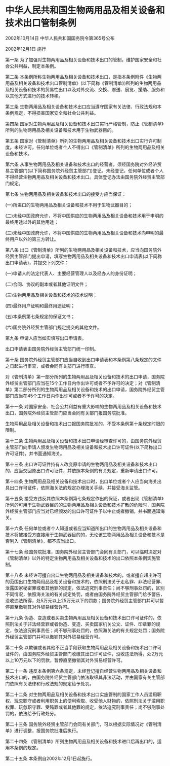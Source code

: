 # 中华人民共和国生物两用品及相关设备和技术出口管制条例

2002年10月14日 中华人民共和国国务院令第365号公布

2002年12月1日 施行

<!-- INFO END -->

第一条 为了加强对生物两用品及相关设备和技术出口的管制，维护国家安全和社会公共利益，制定本条例。

第二条 本条例所称生物两用品及相关设备和技术出口，是指本条例附件《生物两用品及相关设备和技术出口管制清单》(以下简称《管制清单》)所列的生物两用品及相关设备和技术的贸易性出口以及对外交流、交换、赠送、展览、援助、服务和以其他方式进行的技术转移。

第三条 生物两用品及相关设备和技术出口应当遵守国家有关法律、行政法规和本条例规定，不得损害国家安全和社会公共利益。

第四条 国家对生物两用品及相关设备和技术出口实行严格管制，防止《管制清单》所列的生物两用品及相关设备和技术用于生物武器目的。

第五条 国家对《管制清单》所列的生物两用品及相关设备和技术出口实行许可制度。未经许可，任何单位或者个人不得出口《管制清单》所列的生物两用品及相关设备和技术。

第六条 从事生物两用品及相关设备和技术出口的经营者，须经国务院对外经济贸易主管部门(以下简称国务院外经贸主管部门)登记。未经登记，任何单位或者个人不得经营生物两用品及相关设备和技术出口。具体登记办法由国务院外经贸主管部门规定。

第七条 生物两用品及相关设备和技术出口的接受方应当保证：

(一)所进口的生物两用品及相关设备和技术不用于生物武器目的；

(二)未经中国政府允许，不将中国供应的生物两用品及相关设备和技术用于申明的最终用途以外的其他用途；

(三)未经中国政府允许，不将中国供应的生物两用品及相关设备和技术向申明的最终用户以外的第三方转让。

第八条 出口《管制清单》所列的生物两用品及相关设备和技术，应当向国务院外经贸主管部门提出申请，填写生物两用品及相关设备和技术出口申请表(以下简称出口申请表)，并提交下列文件：

(一)申请人的法定代表人、主要经营管理人以及经办人的身份证明；

(二)合同、协议的副本或者其他证明文件；

(三)生物两用品及相关设备和技术的技术说明；

(四)最终用户证明和最终用途证明；

(五)本条例第七条规定的保证文书；

(六)国务院外经贸主管部门规定提交的其他文件。

第九条 申请人应当如实填写出口申请表。

出口申请表由国务院外经贸主管部门统一印制。

第十条 国务院外经贸主管部门应当自收到出口申请表和本条例第八条规定的文件之日起进行审查，或者会同有关部门进行审查。

对《管制清单》第一部分所列的生物两用品及相关设备和技术的出口申请，国务院外经贸主管部门应当在15个工作日内作出许可或者不予许可的决定；对《管制清单》第二部分所列的生物两用品及相关设备和技术的出口申请，国务院外经贸主管部门应当在45个工作日内作出许可或者不予许可的决定。

第十一条 对国家安全、社会公共利益有重大影响的生物两用品及相关设备和技术出口，国务院外经贸主管部门应当会同有关部门报国务院批准。

生物两用品及相关设备和技术出口报国务院批准的，不受本条例第十条规定时限的限制。

第十二条 生物两用品及相关设备和技术出口申请经审查许可的，由国务院外经贸主管部门向申请人颁发生物两用品及相关设备和技术出口许可证件(以下简称出口许可证件)，并书面通知海关。

第十三条 出口许可证件持有人改变原申请的生物两用品及相关设备和技术出口的，应当交回原出口许可证件，并依照本条例的有关规定，重新申请出口许可。

第十四条 生物两用品及相关设备和技术出口时，出口单位或者个人应当向海关出具出口许可证件，依照海关法的规定办理海关手续，并接受海关监管。

第十五条 接受方违反其依照本条例第七条规定作出的保证，或者出现《管制清单》所列的可用于生物武器目的的生物两用品及相关设备和技术扩散的危险时，国务院外经贸主管部门应当对已经颁发的出口许可证件予以中止或者撤销，并书面通知海关。

第十六条 任何单位或者个人知道或者应当知道所出口的生物两用品及相关设备和技术将被接受方直接用于生物武器目的的，无论该生物两用品及相关设备和技术是否列入《管制清单》，都不应当出口。

第十七条 经国务院批准，国务院外经贸主管部门会同有关部门，可以临时决定对《管制清单》以外的特定生物两用品及相关设备和技术的出口依照本条例实施管制。

第十八条 未经许可擅自出口生物两用品及相关设备和技术的，或者擅自超出许可的范围出口生物两用品及相关设备和技术的，依照刑法关于走私罪、非法经营罪、泄露国家秘密罪或者其他罪的规定，依法追究刑事责任；尚不够刑事处罚的，区别不同情况，依照海关法的有关规定处罚，或者由国务院外经贸主管部门给予警告，没收违法所得，处5万元以上25万元以下的罚款；国务院外经贸主管部门并可以暂停直至撤销其对外贸易经营许可。

第十九条 伪造、变造或者买卖生物两用品及相关设备和技术出口许可证件的，依照刑法关于非法经营罪或者伪造、变造、买卖国家机关公文、证件、印章罪的规定，依法追究刑事责任；尚不够刑事处罚的，依照海关法的有关规定处罚；国务院外经贸主管部门并可以撤销其对外贸易经营许可。

第二十条 以欺骗或者其他不正当手段获取生物两用品及相关设备和技术出口许可证件的，由国务院外经贸主管部门收缴其出口许可证件，没收违法所得，处2万元以上10万元以下的罚款，暂停直至撤销其对外贸易经营许可。

第二十一条 违反本条例第六条规定，未经登记擅自经营生物两用品及相关设备和技术出口的，由国务院外经贸主管部门依法取缔其非法活动，并由国家有关主管部门依照有关法律和行政法规的规定给予处罚。

第二十二条 对生物两用品及相关设备和技术出口实施管制的国家工作人员滥用职权、玩忽职守或者利用职务上的便利索取、收受他人财物的，依照刑法关于滥用职权罪、玩忽职守罪、受贿罪或者其他罪的规定，依法追究刑事责任；尚不够刑事处罚的，依法给予行政处分。

第二十三条 国务院外经贸主管部门会同有关部门，可以根据实际情况对《管制清单》进行调整，报国务院批准后执行。

第二十四条 《管制清单》所列生物两用品及相关设备和技术进口后再出口的，适用本条例的规定。

第二十五条 本条例自2002年12月1日起施行。